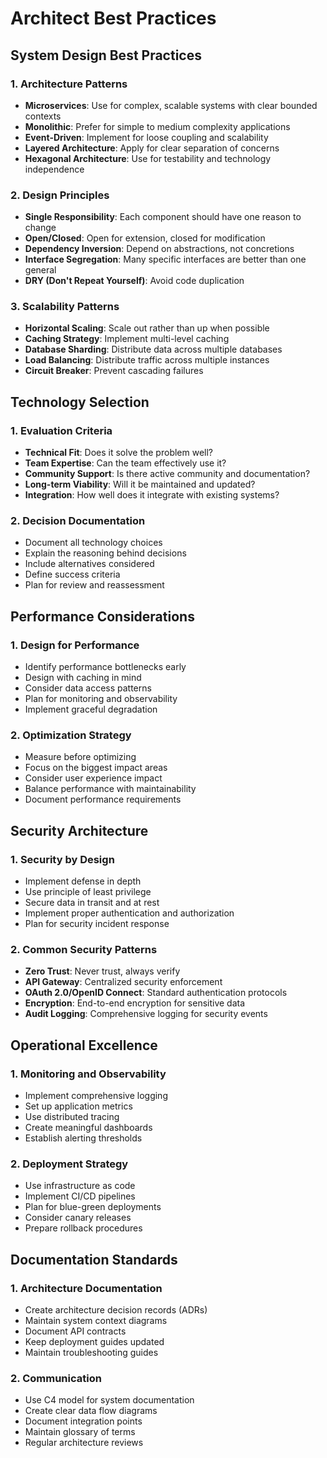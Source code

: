 # Architect Best Practices

## System Design Best Practices

### 1. Architecture Patterns
- **Microservices**: Use for complex, scalable systems with clear bounded contexts
- **Monolithic**: Prefer for simple to medium complexity applications
- **Event-Driven**: Implement for loose coupling and scalability
- **Layered Architecture**: Apply for clear separation of concerns
- **Hexagonal Architecture**: Use for testability and technology independence

### 2. Design Principles
- **Single Responsibility**: Each component should have one reason to change
- **Open/Closed**: Open for extension, closed for modification
- **Dependency Inversion**: Depend on abstractions, not concretions
- **Interface Segregation**: Many specific interfaces are better than one general
- **DRY (Don't Repeat Yourself)**: Avoid code duplication

### 3. Scalability Patterns
- **Horizontal Scaling**: Scale out rather than up when possible
- **Caching Strategy**: Implement multi-level caching
- **Database Sharding**: Distribute data across multiple databases
- **Load Balancing**: Distribute traffic across multiple instances
- **Circuit Breaker**: Prevent cascading failures

## Technology Selection

### 1. Evaluation Criteria
- **Technical Fit**: Does it solve the problem well?
- **Team Expertise**: Can the team effectively use it?
- **Community Support**: Is there active community and documentation?
- **Long-term Viability**: Will it be maintained and updated?
- **Integration**: How well does it integrate with existing systems?

### 2. Decision Documentation
- Document all technology choices
- Explain the reasoning behind decisions
- Include alternatives considered
- Define success criteria
- Plan for review and reassessment

## Performance Considerations

### 1. Design for Performance
- Identify performance bottlenecks early
- Design with caching in mind
- Consider data access patterns
- Plan for monitoring and observability
- Implement graceful degradation

### 2. Optimization Strategy
- Measure before optimizing
- Focus on the biggest impact areas
- Consider user experience impact
- Balance performance with maintainability
- Document performance requirements

## Security Architecture

### 1. Security by Design
- Implement defense in depth
- Use principle of least privilege
- Secure data in transit and at rest
- Implement proper authentication and authorization
- Plan for security incident response

### 2. Common Security Patterns
- **Zero Trust**: Never trust, always verify
- **API Gateway**: Centralized security enforcement
- **OAuth 2.0/OpenID Connect**: Standard authentication protocols
- **Encryption**: End-to-end encryption for sensitive data
- **Audit Logging**: Comprehensive logging for security events

## Operational Excellence

### 1. Monitoring and Observability
- Implement comprehensive logging
- Set up application metrics
- Use distributed tracing
- Create meaningful dashboards
- Establish alerting thresholds

### 2. Deployment Strategy
- Use infrastructure as code
- Implement CI/CD pipelines
- Plan for blue-green deployments
- Consider canary releases
- Prepare rollback procedures

## Documentation Standards

### 1. Architecture Documentation
- Create architecture decision records (ADRs)
- Maintain system context diagrams
- Document API contracts
- Keep deployment guides updated
- Maintain troubleshooting guides

### 2. Communication
- Use C4 model for system documentation
- Create clear data flow diagrams
- Document integration points
- Maintain glossary of terms
- Regular architecture reviews